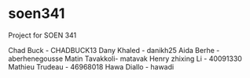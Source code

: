 # soen341
Project for SOEN 341




Chad Buck - CHADBUCK13
Dany Khaled - danikh25
Aida Berhe - aberhenegousse
Matin Tavakkoli- matavak
Henry zhixing Li - 40091330
Mathieu Trudeau - 46968018
Hawa Diallo - hawadi

